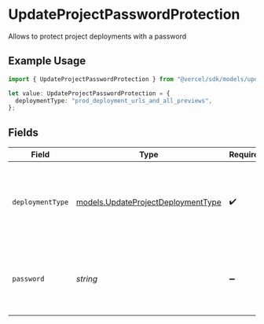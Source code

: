 # UpdateProjectPasswordProtection

Allows to protect project deployments with a password

## Example Usage

```typescript
import { UpdateProjectPasswordProtection } from "@vercel/sdk/models/updateprojectop.js";

let value: UpdateProjectPasswordProtection = {
  deploymentType: "prod_deployment_urls_and_all_previews",
};
```

## Fields

| Field                                                                          | Type                                                                           | Required                                                                       | Description                                                                    |
| ------------------------------------------------------------------------------ | ------------------------------------------------------------------------------ | ------------------------------------------------------------------------------ | ------------------------------------------------------------------------------ |
| `deploymentType`                                                               | [models.UpdateProjectDeploymentType](../models/updateprojectdeploymenttype.md) | :heavy_check_mark:                                                             | Specify if the password will apply to every Deployment Target or just Preview  |
| `password`                                                                     | *string*                                                                       | :heavy_minus_sign:                                                             | The password that will be used to protect Project Deployments                  |